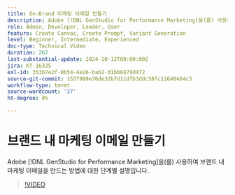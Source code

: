 ```yaml
---
title: On-Brand 마케팅 이메일 만들기
description: Adobe [!DNL GenStudio for Performance Marketing]을(를) 사용하여 브랜드 내 마케팅 이메일을 만드는 방법에 대한 단계별 설명을 봅니다.
role: Admin, Developer, Leader, User
feature: Create Canvas, Create Prompt, Variant Generation
level: Beginner, Intermediate, Experienced
doc-type: Technical Video
duration: 267
last-substantial-update: 2024-10-12T00:00:00Z
jira: KT-16335
exl-id: 353b7e2f-0b54-4e26-bab2-d1b00479d472
source-git-commit: 1537999e76de32b7d11dfb3ddc58fc11648404c3
workflow-type: tm+mt
source-wordcount: '37'
ht-degree: 0%

---
```


# 브랜드 내 마케팅 이메일 만들기

Adobe [!DNL GenStudio for Performance Marketing]을(를) 사용하여 브랜드 내 마케팅 이메일을 만드는 방법에 대한 단계별 설명입니다.

>[!VIDEO](https://video.tv.adobe.com/v/3435056/?learn=on)
